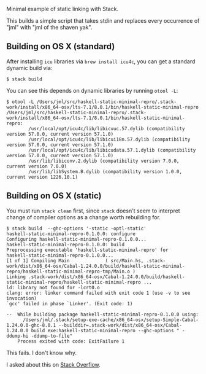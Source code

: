 Minimal example of static linking with Stack.

This builds a simple script that takes stdin and replaces every occurrence of
"jml" with "jml of the shaven yak".

## Building on OS X (standard)

After installing `icu` libraries via `brew install icu4c`, you can get a
standard dynamic build via:

```
$ stack build
```

You can see this depends on dynamic libraries by running `otool -L`:

```
$ otool -L /Users/jml/src/haskell-static-minimal-repro/.stack-work/install/x86_64-osx/lts-7.1/8.0.1/bin/haskell-static-minimal-repro
/Users/jml/src/haskell-static-minimal-repro/.stack-work/install/x86_64-osx/lts-7.1/8.0.1/bin/haskell-static-minimal-repro:
       	/usr/local/opt/icu4c/lib/libicuuc.57.dylib (compatibility version 57.0.0, current version 57.1.0)
       	/usr/local/opt/icu4c/lib/libicui18n.57.dylib (compatibility version 57.0.0, current version 57.1.0)
       	/usr/local/opt/icu4c/lib/libicudata.57.1.dylib (compatibility version 57.0.0, current version 57.1.0)
       	/usr/lib/libiconv.2.dylib (compatibility version 7.0.0, current version 7.0.0)
       	/usr/lib/libSystem.B.dylib (compatibility version 1.0.0, current version 1226.10.1)
```

## Building on OS X (static)

You must run `stack clean` first, since `stack` doesn't seem to interpret
change of compiler options as a change worth rebuilding for.

```
$ stack build  --ghc-options '-static -optl-static'
haskell-static-minimal-repro-0.1.0.0: configure
Configuring haskell-static-minimal-repro-0.1.0.0...
haskell-static-minimal-repro-0.1.0.0: build
Preprocessing executable 'haskell-static-minimal-repro' for
haskell-static-minimal-repro-0.1.0.0...
[1 of 1] Compiling Main             ( src/Main.hs, .stack-work/dist/x86_64-osx/Cabal-1.24.0.0/build/haskell-static-minimal-repro/haskell-static-minimal-repro-tmp/Main.o )
Linking .stack-work/dist/x86_64-osx/Cabal-1.24.0.0/build/haskell-static-minimal-repro/haskell-static-minimal-repro ...
ld: library not found for -lcrt0.o
clang: error: linker command failed with exit code 1 (use -v to see invocation)
`gcc' failed in phase `Linker'. (Exit code: 1)

--  While building package haskell-static-minimal-repro-0.1.0.0 using:
      /Users/jml/.stack/setup-exe-cache/x86_64-osx/setup-Simple-Cabal-1.24.0.0-ghc-8.0.1 --builddir=.stack-work/dist/x86_64-osx/Cabal-1.24.0.0 build exe:haskell-static-minimal-repro --ghc-options " -ddump-hi -ddump-to-file"
    Process exited with code: ExitFailure 1
```

This fails. I don't know why.

I asked about this on [Stack Overflow](http://stackoverflow.com/questions/39805657/how-can-i-create-static-executables-on-os-x-with-stack).
